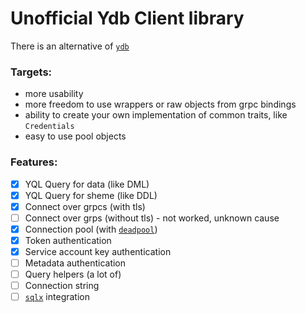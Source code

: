 # Unofficial Ydb Client library

There is an alternative of [`ydb`]

[`ydb`]: https://crates.io/crates/ydb
### Targets:

- more usability
- more freedom to use wrappers or raw objects from grpc bindings
- ability to create your own implementation of common traits, like `Credentials`
- easy to use pool objects

### Features:

- [x] YQL Query for data (like DML)
- [x] YQL Query for sheme (like DDL)
- [x] Connect over grpcs (with tls)
- [ ] Connect over grps (without tls) - not worked, unknown cause
- [x] Connection pool (with [`deadpool`])
- [x] Token authentication
- [x] Service account key authentication
- [ ] Metadata authentication
- [ ] Query helpers (a lot of)
- [ ] Connection string 
- [ ] [`sqlx`] integration

[`deadpool`]: https://crates.io/crates/deadpool
[`sqlx`]: https://crates.io/crates/sqlx
